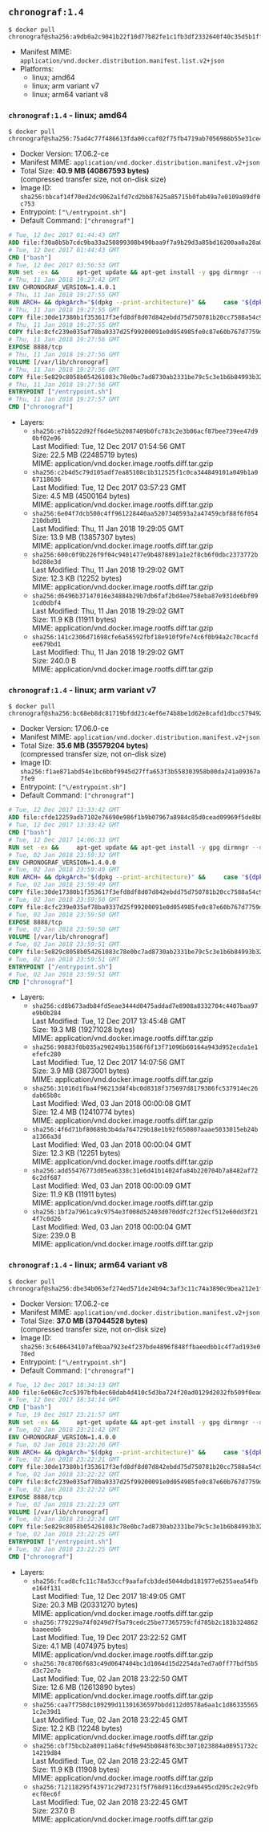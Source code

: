 ## `chronograf:1.4`

```console
$ docker pull chronograf@sha256:a9db0a2c9041b22f10d77b82fe1c1fb3df2332640f40c35d5b1ff566b454b3f0
```

-	Manifest MIME: `application/vnd.docker.distribution.manifest.list.v2+json`
-	Platforms:
	-	linux; amd64
	-	linux; arm variant v7
	-	linux; arm64 variant v8

### `chronograf:1.4` - linux; amd64

```console
$ docker pull chronograf@sha256:75ad4c77f486613fda00ccaf02f75fb4719ab7056986b55e31ce48c4bc93bd6e
```

-	Docker Version: 17.06.2-ce
-	Manifest MIME: `application/vnd.docker.distribution.manifest.v2+json`
-	Total Size: **40.9 MB (40867593 bytes)**  
	(compressed transfer size, not on-disk size)
-	Image ID: `sha256:bbcaf14f70ed2dc9062a1fd7cd2bb87625a85715b0fab49a7e0109a89df0c753`
-	Entrypoint: `["\/entrypoint.sh"]`
-	Default Command: `["chronograf"]`

```dockerfile
# Tue, 12 Dec 2017 01:44:43 GMT
ADD file:f30a8b5b7cdc9ba33a250899308b490baa9f7a9b29d3a85bd16200aa0a28a04a in / 
# Tue, 12 Dec 2017 01:44:43 GMT
CMD ["bash"]
# Tue, 12 Dec 2017 03:56:53 GMT
RUN set -ex &&     apt-get update && apt-get install -y gpg dirmngr --no-install-recommends &&     rm -rf /var/lib/apt/lists/* &&     for key in         05CE15085FC09D18E99EFB22684A14CF2582E0C5 ;     do         gpg --keyserver ha.pool.sks-keyservers.net --recv-keys "$key" ||         gpg --keyserver pgp.mit.edu --recv-keys "$key" ||         gpg --keyserver keyserver.pgp.com --recv-keys "$key" ;     done
# Thu, 11 Jan 2018 19:27:42 GMT
ENV CHRONOGRAF_VERSION=1.4.0.1
# Thu, 11 Jan 2018 19:27:55 GMT
RUN ARCH= && dpkgArch="$(dpkg --print-architecture)" &&     case "${dpkgArch##*-}" in       amd64) ARCH='amd64';;       arm64) ARCH='arm64';;       armhf) ARCH='armhf';;       armel) ARCH='armel';;       *)     echo "Unsupported architecture: ${dpkgArch}"; exit 1;;     esac &&     set -x &&     apt-get update && apt-get install -y ca-certificates curl --no-install-recommends &&     rm -rf /var/lib/apt/lists/* &&     curl -SLO "https://dl.influxdata.com/chronograf/releases/chronograf_${CHRONOGRAF_VERSION}_${ARCH}.deb.asc" &&     curl -SLO "https://dl.influxdata.com/chronograf/releases/chronograf_${CHRONOGRAF_VERSION}_${ARCH}.deb" &&     gpg --batch --verify chronograf_${CHRONOGRAF_VERSION}_${ARCH}.deb.asc chronograf_${CHRONOGRAF_VERSION}_${ARCH}.deb &&     dpkg -i chronograf_${CHRONOGRAF_VERSION}_${ARCH}.deb &&     rm -f chronograf_${CHRONOGRAF_VERSION}_${ARCH}.deb* &&     apt-get purge -y --auto-remove $buildDeps
# Thu, 11 Jan 2018 19:27:55 GMT
COPY file:30de17380b1f353617f3efd8df8d07d842ebdd75d750781b20cc7588a54c918d in /usr/share/chronograf/LICENSE 
# Thu, 11 Jan 2018 19:27:55 GMT
COPY file:8cfc239e035af78ba9337d25f99200091e0d054985fe0c87e60b767d7759d99d in /usr/share/chronograf/agpl-3.0.md 
# Thu, 11 Jan 2018 19:27:56 GMT
EXPOSE 8888/tcp
# Thu, 11 Jan 2018 19:27:56 GMT
VOLUME [/var/lib/chronograf]
# Thu, 11 Jan 2018 19:27:56 GMT
COPY file:5e829c8058b054261083c78e0bc7ad8730ab2331be79c5c3e1b6b84993b3224b in /entrypoint.sh 
# Thu, 11 Jan 2018 19:27:56 GMT
ENTRYPOINT ["/entrypoint.sh"]
# Thu, 11 Jan 2018 19:27:57 GMT
CMD ["chronograf"]
```

-	Layers:
	-	`sha256:e7bb522d92ff6d4e5b2087409b0fc783c2e3b06acf87bee739ee47d90bf02e96`  
		Last Modified: Tue, 12 Dec 2017 01:54:56 GMT  
		Size: 22.5 MB (22485719 bytes)  
		MIME: application/vnd.docker.image.rootfs.diff.tar.gzip
	-	`sha256:c2b4d5c79d105adf7ea85108c1b312525f1c0ca344849101a049b1a067118636`  
		Last Modified: Tue, 12 Dec 2017 03:57:23 GMT  
		Size: 4.5 MB (4500164 bytes)  
		MIME: application/vnd.docker.image.rootfs.diff.tar.gzip
	-	`sha256:6e04f7dcb500c4ff961228440aa5207340593a2a47459cbf88f6f054210dbd91`  
		Last Modified: Thu, 11 Jan 2018 19:29:05 GMT  
		Size: 13.9 MB (13857307 bytes)  
		MIME: application/vnd.docker.image.rootfs.diff.tar.gzip
	-	`sha256:600c0f9b226f9f04c9401477e9b4878891a1e2f8cb6f0dbc2373772bbd288e3d`  
		Last Modified: Thu, 11 Jan 2018 19:29:02 GMT  
		Size: 12.3 KB (12252 bytes)  
		MIME: application/vnd.docker.image.rootfs.diff.tar.gzip
	-	`sha256:d6496b37147016e34884b29b7db6faf2bd4ee758eba87e931de6bf091cd0dbf4`  
		Last Modified: Thu, 11 Jan 2018 19:29:02 GMT  
		Size: 11.9 KB (11911 bytes)  
		MIME: application/vnd.docker.image.rootfs.diff.tar.gzip
	-	`sha256:141c2306d71698cfe6a56592fbf18e910f9fe74c6f0b94a2c70cacfdee679bd1`  
		Last Modified: Thu, 11 Jan 2018 19:29:02 GMT  
		Size: 240.0 B  
		MIME: application/vnd.docker.image.rootfs.diff.tar.gzip

### `chronograf:1.4` - linux; arm variant v7

```console
$ docker pull chronograf@sha256:bc68eb8dc81719bfdd23c4ef6e74b8be1d62e8cafd1dbcc579492de3bf60fd10
```

-	Docker Version: 17.06.0-ce
-	Manifest MIME: `application/vnd.docker.distribution.manifest.v2+json`
-	Total Size: **35.6 MB (35579204 bytes)**  
	(compressed transfer size, not on-disk size)
-	Image ID: `sha256:f1ae871abd54e1bc6bbf9945d27ffa653f3b558303958b00da241a09367a7fe9`
-	Entrypoint: `["\/entrypoint.sh"]`
-	Default Command: `["chronograf"]`

```dockerfile
# Tue, 12 Dec 2017 13:33:42 GMT
ADD file:cfde12259adb7102e76690e986f1b9b07967a8984c85d0cead09969f5de8b8cc in / 
# Tue, 12 Dec 2017 13:33:42 GMT
CMD ["bash"]
# Tue, 12 Dec 2017 14:06:33 GMT
RUN set -ex &&     apt-get update && apt-get install -y gpg dirmngr --no-install-recommends &&     rm -rf /var/lib/apt/lists/* &&     for key in         05CE15085FC09D18E99EFB22684A14CF2582E0C5 ;     do         gpg --keyserver ha.pool.sks-keyservers.net --recv-keys "$key" ||         gpg --keyserver pgp.mit.edu --recv-keys "$key" ||         gpg --keyserver keyserver.pgp.com --recv-keys "$key" ;     done
# Tue, 02 Jan 2018 23:59:32 GMT
ENV CHRONOGRAF_VERSION=1.4.0.0
# Tue, 02 Jan 2018 23:59:49 GMT
RUN ARCH= && dpkgArch="$(dpkg --print-architecture)" &&     case "${dpkgArch##*-}" in       amd64) ARCH='amd64';;       arm64) ARCH='arm64';;       armhf) ARCH='armhf';;       armel) ARCH='armel';;       *)     echo "Unsupported architecture: ${dpkgArch}"; exit 1;;     esac &&     set -x &&     apt-get update && apt-get install -y ca-certificates curl --no-install-recommends &&     rm -rf /var/lib/apt/lists/* &&     curl -SLO "https://dl.influxdata.com/chronograf/releases/chronograf_${CHRONOGRAF_VERSION}_${ARCH}.deb.asc" &&     curl -SLO "https://dl.influxdata.com/chronograf/releases/chronograf_${CHRONOGRAF_VERSION}_${ARCH}.deb" &&     gpg --batch --verify chronograf_${CHRONOGRAF_VERSION}_${ARCH}.deb.asc chronograf_${CHRONOGRAF_VERSION}_${ARCH}.deb &&     dpkg -i chronograf_${CHRONOGRAF_VERSION}_${ARCH}.deb &&     rm -f chronograf_${CHRONOGRAF_VERSION}_${ARCH}.deb* &&     apt-get purge -y --auto-remove $buildDeps
# Tue, 02 Jan 2018 23:59:49 GMT
COPY file:30de17380b1f353617f3efd8df8d07d842ebdd75d750781b20cc7588a54c918d in /usr/share/chronograf/LICENSE 
# Tue, 02 Jan 2018 23:59:50 GMT
COPY file:8cfc239e035af78ba9337d25f99200091e0d054985fe0c87e60b767d7759d99d in /usr/share/chronograf/agpl-3.0.md 
# Tue, 02 Jan 2018 23:59:50 GMT
EXPOSE 8888/tcp
# Tue, 02 Jan 2018 23:59:50 GMT
VOLUME [/var/lib/chronograf]
# Tue, 02 Jan 2018 23:59:51 GMT
COPY file:5e829c8058b054261083c78e0bc7ad8730ab2331be79c5c3e1b6b84993b3224b in /entrypoint.sh 
# Tue, 02 Jan 2018 23:59:51 GMT
ENTRYPOINT ["/entrypoint.sh"]
# Tue, 02 Jan 2018 23:59:51 GMT
CMD ["chronograf"]
```

-	Layers:
	-	`sha256:cd8b673adb84fd5eae3444d0475addad7e8908a8332704c4407baa97e9b0b284`  
		Last Modified: Tue, 12 Dec 2017 13:45:48 GMT  
		Size: 19.3 MB (19271028 bytes)  
		MIME: application/vnd.docker.image.rootfs.diff.tar.gzip
	-	`sha256:90883f0b035a290249b13586f6f13f71096b60164a943d952ecda1e1efefc280`  
		Last Modified: Tue, 12 Dec 2017 14:07:56 GMT  
		Size: 3.9 MB (3873001 bytes)  
		MIME: application/vnd.docker.image.rootfs.diff.tar.gzip
	-	`sha256:31016d1fba4f96213d4f4bc0d8318f375697d8179386fc537914ec26dab65b8c`  
		Last Modified: Wed, 03 Jan 2018 00:00:08 GMT  
		Size: 12.4 MB (12410774 bytes)  
		MIME: application/vnd.docker.image.rootfs.diff.tar.gzip
	-	`sha256:4f6d71bf80689b3b4da764729b18e1b92f650807aaae5033015eb24ba1366a3d`  
		Last Modified: Wed, 03 Jan 2018 00:00:04 GMT  
		Size: 12.3 KB (12251 bytes)  
		MIME: application/vnd.docker.image.rootfs.diff.tar.gzip
	-	`sha256:add55476773d05ea6338c31e6d41b14024fa84b220704b7a8482af726c2df687`  
		Last Modified: Wed, 03 Jan 2018 00:00:09 GMT  
		Size: 11.9 KB (11911 bytes)  
		MIME: application/vnd.docker.image.rootfs.diff.tar.gzip
	-	`sha256:1bf2a7961ca9c9754e3f008d52403d070ddfc2f32ecf512e60dd3f214f7c0d26`  
		Last Modified: Wed, 03 Jan 2018 00:00:04 GMT  
		Size: 239.0 B  
		MIME: application/vnd.docker.image.rootfs.diff.tar.gzip

### `chronograf:1.4` - linux; arm64 variant v8

```console
$ docker pull chronograf@sha256:dbe34b063ef274ed571de24b94c3af3c11c74a3890c9bea212e1fa2f7b7e66a5
```

-	Docker Version: 17.06.2-ce
-	Manifest MIME: `application/vnd.docker.distribution.manifest.v2+json`
-	Total Size: **37.0 MB (37044528 bytes)**  
	(compressed transfer size, not on-disk size)
-	Image ID: `sha256:3c6406434107af0baa7923e4f237bde4896f848ffbaeedbb1c4f7ad193e078ed`
-	Entrypoint: `["\/entrypoint.sh"]`
-	Default Command: `["chronograf"]`

```dockerfile
# Tue, 12 Dec 2017 18:34:13 GMT
ADD file:6e068c7cc5397bfb4ec60dab4d410c5d3ba724f20ad0129d2032fb509f0eadcd in / 
# Tue, 12 Dec 2017 18:34:14 GMT
CMD ["bash"]
# Tue, 19 Dec 2017 23:21:57 GMT
RUN set -ex &&     apt-get update && apt-get install -y gpg dirmngr --no-install-recommends &&     rm -rf /var/lib/apt/lists/* &&     for key in         05CE15085FC09D18E99EFB22684A14CF2582E0C5 ;     do         gpg --keyserver ha.pool.sks-keyservers.net --recv-keys "$key" ||         gpg --keyserver pgp.mit.edu --recv-keys "$key" ||         gpg --keyserver keyserver.pgp.com --recv-keys "$key" ;     done
# Tue, 02 Jan 2018 23:21:42 GMT
ENV CHRONOGRAF_VERSION=1.4.0.0
# Tue, 02 Jan 2018 23:22:20 GMT
RUN ARCH= && dpkgArch="$(dpkg --print-architecture)" &&     case "${dpkgArch##*-}" in       amd64) ARCH='amd64';;       arm64) ARCH='arm64';;       armhf) ARCH='armhf';;       armel) ARCH='armel';;       *)     echo "Unsupported architecture: ${dpkgArch}"; exit 1;;     esac &&     set -x &&     apt-get update && apt-get install -y ca-certificates curl --no-install-recommends &&     rm -rf /var/lib/apt/lists/* &&     curl -SLO "https://dl.influxdata.com/chronograf/releases/chronograf_${CHRONOGRAF_VERSION}_${ARCH}.deb.asc" &&     curl -SLO "https://dl.influxdata.com/chronograf/releases/chronograf_${CHRONOGRAF_VERSION}_${ARCH}.deb" &&     gpg --batch --verify chronograf_${CHRONOGRAF_VERSION}_${ARCH}.deb.asc chronograf_${CHRONOGRAF_VERSION}_${ARCH}.deb &&     dpkg -i chronograf_${CHRONOGRAF_VERSION}_${ARCH}.deb &&     rm -f chronograf_${CHRONOGRAF_VERSION}_${ARCH}.deb* &&     apt-get purge -y --auto-remove $buildDeps
# Tue, 02 Jan 2018 23:22:21 GMT
COPY file:30de17380b1f353617f3efd8df8d07d842ebdd75d750781b20cc7588a54c918d in /usr/share/chronograf/LICENSE 
# Tue, 02 Jan 2018 23:22:22 GMT
COPY file:8cfc239e035af78ba9337d25f99200091e0d054985fe0c87e60b767d7759d99d in /usr/share/chronograf/agpl-3.0.md 
# Tue, 02 Jan 2018 23:22:22 GMT
EXPOSE 8888/tcp
# Tue, 02 Jan 2018 23:22:23 GMT
VOLUME [/var/lib/chronograf]
# Tue, 02 Jan 2018 23:22:24 GMT
COPY file:5e829c8058b054261083c78e0bc7ad8730ab2331be79c5c3e1b6b84993b3224b in /entrypoint.sh 
# Tue, 02 Jan 2018 23:22:25 GMT
ENTRYPOINT ["/entrypoint.sh"]
# Tue, 02 Jan 2018 23:22:25 GMT
CMD ["chronograf"]
```

-	Layers:
	-	`sha256:fcad8cfc11c78a53ccf9aafafcb3ded5044dbd181977e6255aea54fbe164f131`  
		Last Modified: Tue, 12 Dec 2017 18:49:05 GMT  
		Size: 20.3 MB (20331270 bytes)  
		MIME: application/vnd.docker.image.rootfs.diff.tar.gzip
	-	`sha256:779229a74f0249d7f5a79cedc25be77365759cfd785b2c183b324862baaeeeb6`  
		Last Modified: Tue, 19 Dec 2017 23:22:52 GMT  
		Size: 4.1 MB (4074975 bytes)  
		MIME: application/vnd.docker.image.rootfs.diff.tar.gzip
	-	`sha256:70c8706f683c49d0647404bc1d1064d15d2254da7ed7a0ff77bdf5b5d3c72e7e`  
		Last Modified: Tue, 02 Jan 2018 23:22:50 GMT  
		Size: 12.6 MB (12613890 bytes)  
		MIME: application/vnd.docker.image.rootfs.diff.tar.gzip
	-	`sha256:caa7f758dc109299d11301636597bbdd112d0578a6aa1c1d863355651c2e39d1`  
		Last Modified: Tue, 02 Jan 2018 23:22:45 GMT  
		Size: 12.2 KB (12248 bytes)  
		MIME: application/vnd.docker.image.rootfs.diff.tar.gzip
	-	`sha256:cbf75bcb2a80911a84cfd9e945b0848f63bc3071023884a08951732c14219d84`  
		Last Modified: Tue, 02 Jan 2018 23:22:45 GMT  
		Size: 11.9 KB (11908 bytes)  
		MIME: application/vnd.docker.image.rootfs.diff.tar.gzip
	-	`sha256:712118295f43971c29d7231f5f768d9116cd39a6495cd205c2e2c9fbecf8ec6f`  
		Last Modified: Tue, 02 Jan 2018 23:22:45 GMT  
		Size: 237.0 B  
		MIME: application/vnd.docker.image.rootfs.diff.tar.gzip
